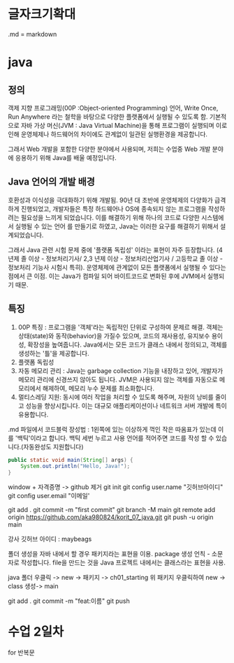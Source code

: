   # 글자크기확대
  .md = markdown
  
# java
##  정의

객제 지향 프로그래밍(00P :Object-oriented Programming) 언어, Write Once, 
Run Anywhere 라는 철학을 바탕으로 다양한 플랫폼에서 실행될 수 있도록 함.
기본적으로 자바 가상 머신(JVM : Java Virtual Machine)을 통해 프로그램이 실행되며
이로 인해 운영체제나 하드웨어의 차이에도 관계없이 일관된 실행환경을 제공합니다.

그래서 Web 개발을 포함한 다양한 분야에서 사용되며,
저희는 수업중 Web 개발 분야에 응용하기 위해 Java를 배울 예정입니다.

## Java 언어의 개발 배경

호환성과 이식성을 극대화하기 위해 개발됨. 90년 대 초반에 운영체제의 다양화가 급격하게
진행되었고, 개발자들은 특정 하드웨어나 OS에 종속되지 않는 프로그램을 작성하려는 필요성을
느끼게 되었습니다. 이를 해결하기 위해 하나의 코드로 다양한 시스템에서 실행될 수 있는 언어
를 만들기로 하였고, Java는 이러한 요구를 해결하기 위해서 설계되었습니다.

그래서 Java 관련 시험 문제 중에 '플랫폼 독립성' 이라는 표현이 자주 등장합니다.
(4년제 졸 이상 - 정보처리기사/ 2,3 년제 이상 - 정보처리산업기사 /
고등학교 졸 이상 - 정보처리 기능사 시험시 특히).
운영체제에 관계없이 모든 플랫폼에서 실행될 수 있다는 점에서 큰 이점.
이는 Java가 컴파일 되어 바이트코드로 변화된 후에 JVM에서 실행되기 때문.

## 특징
1. 00P 특징 : 프로그램을 '객체'라는 독립적인 단위로 구성하여 문제르 해결. 객체는 상태(state)와 동작(behavior)을 가질수 있으며, 코드의 재사용성, 유지보수 용이성, 확장성을 높여줍니다. Java에서는 모든 코드가 클래스 내에서 정의되고, 객체를 생성하는 '틀'을 제공합니다.
2. 플랫폼 독립성
3. 자동 메모리 관리 : Java는 garbage collection 기능을 내장하고 있어, 개발자가 메모리 관리에 신경쓰지 않아도 됩니다. JVM은 사용되지 않는 객체를 자동으로 메모리에서 해제하여, 메모리 누수 문제를 최소화합니다.
4. 멀티스레딩 지원: 동시에 여러 작업을 처리할 수 있도록 해주며, 자원의 낭비를 줄이고 성능을 향상시킵니다. 이는 대규모 애플리케이션이나 네트워크 서버 개발에 특이 유용합니다.

.md 파일에서 코드블럭 장성법 : 1왼쪽에 있는 이상하게 꺽인 작은 따옴표가 있는데 이를 '백틱'이라고 합니다. 백틱 세번 누르고 사용 언어를 적어주면 코드를 작성 할 수 있습니다.(자동완성도 지원합니다)
```java
public static void main(String[] args) {
    System.out.println("Hello, Java!");
}
```
window + 자격증명 -> github 제거
git init
git config user.name "깃허브아이디"
git config user.email "이메일'

git add .
git commit -m "first commit"
git branch -M main
git remote add origin https://github.com/aka980824/korit_07_java.git
git push -u origin main

강사 깃허브 아이디 : maybeags

폴더 생성을 자바 내에서 할 경우 패키지라는 표현을 이용.
package 생성 언칙 - 소문자로 작성합니다.
file을 만드는 것을 Java 프로젝트 내에서는 클래스라는 표현을 사용.

java 폴더 우클릭 -> new -> 패키지 ->
ch01_starting
위 패키지 우클릭하여 new -> class 생성-> main

git add . 
git commit -m "feat:이름"
git push


# 수업 2일차
for 반복문
